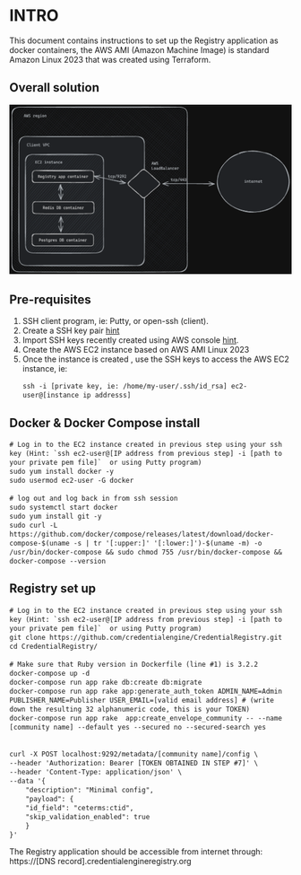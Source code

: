 # INTRO
This document contains instructions to set up the Registry application as docker containers, the AWS AMI (Amazon Machine Image) is standard Amazon Linux 2023 that was created using Terraform.

## Overall solution

![alt text](image.png)

## Pre-requisites

1. SSH client program, ie: Putty, or open-ssh (client).
2. Create a SSH key pair [hint](https://docs.aws.amazon.com/AWSEC2/latest/UserGuide/create-key-pairs.html)
3. Import SSH keys recently created using AWS console [hint](https://us-east-2.console.aws.amazon.com/ec2/home?region=us-east-2#ImportKeyPair).
4. Create the AWS EC2 instance based on AWS AMI Linux 2023
5. Once the instance is created , use the SSH keys to access the AWS EC2 instance, ie:
    ```
    ssh -i [private key, ie: /home/my-user/.ssh/id_rsa] ec2-user@[instance ip addresss]
    ```

## Docker & Docker Compose install

    # Log in to the EC2 instance created in previous step using your ssh key (Hint: `ssh ec2-user@[IP address from previous step] -i [path to your private pem file]`  or using Putty program)
    sudo yum install docker -y
    sudo usermod ec2-user -G docker
    
    # log out and log back in from ssh session
    sudo systemctl start docker
    sudo yum install git -y
    sudo curl -L https://github.com/docker/compose/releases/latest/download/docker-compose-$(uname -s | tr '[:upper:]' '[:lower:]')-$(uname -m) -o /usr/bin/docker-compose && sudo chmod 755 /usr/bin/docker-compose && docker-compose --version


## Registry set up

    # Log in to the EC2 instance created in previous step using your ssh key (Hint: `ssh ec2-user@[IP address from previous step] -i [path to your private pem file]`  or using Putty program)
    git clone https://github.com/credentialengine/CredentialRegistry.git
    cd CredentialRegistry/

    # Make sure that Ruby version in Dockerfile (line #1) is 3.2.2
    docker-compose up -d
    docker-compose run app rake db:create db:migrate
    docker-compose run app rake app:generate_auth_token ADMIN_NAME=Admin PUBLISHER_NAME=Publisher USER_EMAIL=[valid email address] # (write down the resulting 32 alphanumeric code, this is your TOKEN)
    docker-compose run app rake  app:create_envelope_community -- --name [community name] --default yes --secured no --secured-search yes

    
    curl -X POST localhost:9292/metadata/[community name]/config \
    --header 'Authorization: Bearer [TOKEN OBTAINED IN STEP #7]' \
    --header 'Content-Type: application/json' \
    --data '{
        "description": "Minimal config",
        "payload": {
        "id_field": "ceterms:ctid",
        "skip_validation_enabled": true
        }
    }'

The Registry application should be accessible from internet through: https://[DNS record].credentialengineregistry.org
